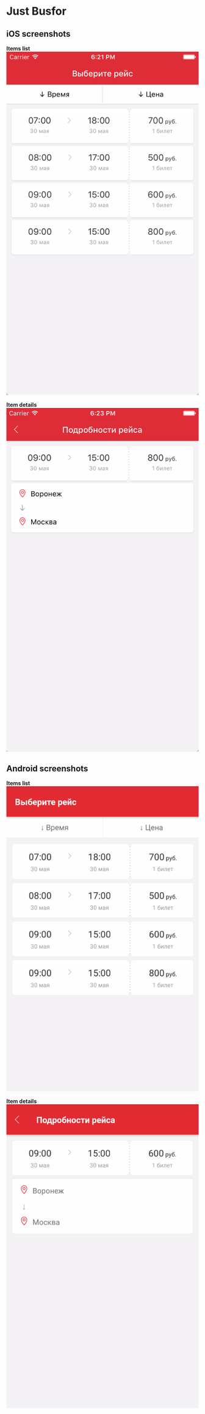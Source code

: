 # Just Busfor


## iOS screenshots
**Items list**
![](docs/ios-list.png)

**Item details**
![](docs/ios-item.png)

## Android screenshots
**Items list**
![](docs/android-list.png)

**Item details**
![](docs/android-item.png)
